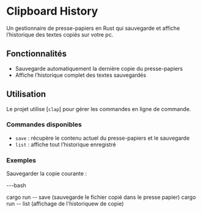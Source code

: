 # Clipboard History

Un gestionnaire de presse-papiers en Rust qui sauvegarde et affiche l’historique des textes copiés sur votre pc.

## Fonctionnalités

- Sauvegarde automatiquement la dernière copie du presse-papiers
- Affiche l’historique complet des textes sauvegardés

## Utilisation

Le projet utilise [`clap`] pour gérer les commandes en ligne de commande.

### Commandes disponibles

- `save` : récupère le contenu actuel du presse-papiers et le sauvegarde
- `list` : affiche tout l’historique enregistré

### Exemples

Sauvegarder la copie courante :

---bash

cargo run -- save   (sauvegarde le fichier copié dans le presse papier)
cargo run -- list   (affichage de l'historiquew de copie)

